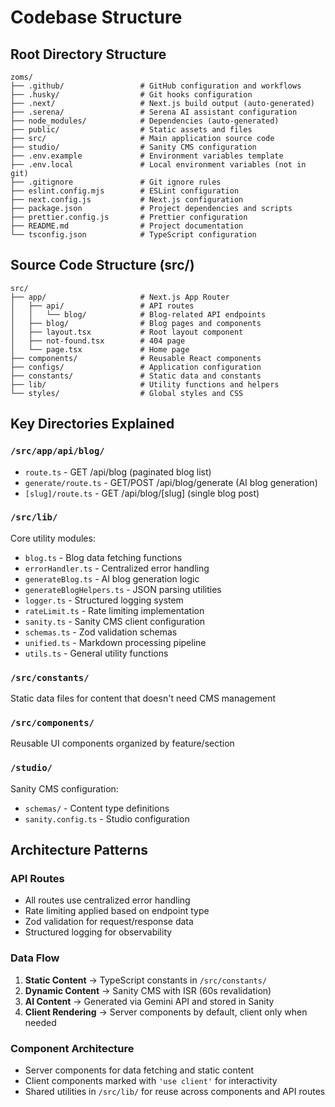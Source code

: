 # Codebase Structure

## Root Directory Structure

```
zoms/
├── .github/                 # GitHub configuration and workflows
├── .husky/                  # Git hooks configuration
├── .next/                   # Next.js build output (auto-generated)
├── .serena/                 # Serena AI assistant configuration
├── node_modules/            # Dependencies (auto-generated)
├── public/                  # Static assets and files
├── src/                     # Main application source code
├── studio/                  # Sanity CMS configuration
├── .env.example             # Environment variables template
├── .env.local               # Local environment variables (not in git)
├── .gitignore               # Git ignore rules
├── eslint.config.mjs        # ESLint configuration
├── next.config.js           # Next.js configuration
├── package.json             # Project dependencies and scripts
├── prettier.config.js       # Prettier configuration
├── README.md                # Project documentation
└── tsconfig.json            # TypeScript configuration
```

## Source Code Structure (src/)

```
src/
├── app/                     # Next.js App Router
│   ├── api/                 # API routes
│   │   └── blog/            # Blog-related API endpoints
│   ├── blog/                # Blog pages and components
│   ├── layout.tsx           # Root layout component
│   ├── not-found.tsx        # 404 page
│   └── page.tsx             # Home page
├── components/              # Reusable React components
├── configs/                 # Application configuration
├── constants/               # Static data and constants
├── lib/                     # Utility functions and helpers
└── styles/                  # Global styles and CSS
```

## Key Directories Explained

### `/src/app/api/blog/`

- `route.ts` - GET /api/blog (paginated blog list)
- `generate/route.ts` - GET/POST /api/blog/generate (AI blog generation)
- `[slug]/route.ts` - GET /api/blog/[slug] (single blog post)

### `/src/lib/`

Core utility modules:

- `blog.ts` - Blog data fetching functions
- `errorHandler.ts` - Centralized error handling
- `generateBlog.ts` - AI blog generation logic
- `generateBlogHelpers.ts` - JSON parsing utilities
- `logger.ts` - Structured logging system
- `rateLimit.ts` - Rate limiting implementation
- `sanity.ts` - Sanity CMS client configuration
- `schemas.ts` - Zod validation schemas
- `unified.ts` - Markdown processing pipeline
- `utils.ts` - General utility functions

### `/src/constants/`

Static data files for content that doesn't need CMS management

### `/src/components/`

Reusable UI components organized by feature/section

### `/studio/`

Sanity CMS configuration:

- `schemas/` - Content type definitions
- `sanity.config.ts` - Studio configuration

## Architecture Patterns

### API Routes

- All routes use centralized error handling
- Rate limiting applied based on endpoint type
- Zod validation for request/response data
- Structured logging for observability

### Data Flow

1. **Static Content** → TypeScript constants in `/src/constants/`
2. **Dynamic Content** → Sanity CMS with ISR (60s revalidation)
3. **AI Content** → Generated via Gemini API and stored in Sanity
4. **Client Rendering** → Server components by default, client only when needed

### Component Architecture

- Server components for data fetching and static content
- Client components marked with `'use client'` for interactivity
- Shared utilities in `/src/lib/` for reuse across components and API routes
